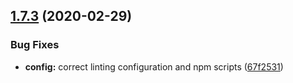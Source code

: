 ## [1.7.3](https://github.com/MichaelHettmer/generator-mht/compare/v1.7.2...v1.7.3) (2020-02-29)


### Bug Fixes

* **config:** correct linting configuration and npm scripts ([67f2531](https://github.com/MichaelHettmer/generator-mht/commit/67f253152c9fb2647dd5cfd32f7528ff0d0f789d))
